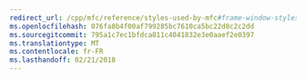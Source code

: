 ```yaml
---
redirect_url: /cpp/mfc/reference/styles-used-by-mfc#frame-window-styles-mfc
ms.openlocfilehash: 076fa8b4f00af799285bc7610ca5bc22d8c2c2dd
ms.sourcegitcommit: 795a1c7ec1bfdca811c4041832e3e0aaef2e0397
ms.translationtype: MT
ms.contentlocale: fr-FR
ms.lasthandoff: 02/21/2018
---
```

